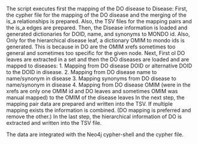 The script executes first the mapping of the DO disease to Disease:
    First, the cypher file for the mapping of the DO disease and the merging of the is_a relationships is prepared. Also, the TSV files for the mapping pairs and the is_a edges are prepared.
    Then, the Disease information is loaded and generated dictionaries for DOID, name, and synonyms to MONDO id. Also, Only for the hierarchical disease leaf, a dictionary OMIM to mondo ids is generated. This is because in DO are the OMIM xrefs sometimes too general and sometimes too specific for the given node. 
    Next, First ol DO leaves are extracted in a set and then the DO diseases are loaded and are mapped to diseases:
        1. Mapping from DO disease DOID or alternative DOID to the DOID in disease.
        2. Mapping from DO disease name to name/synonym in disease
        3. Mapping synonyms from DO disease to name/synonym in disease
        4. Mapping from DO disease OMIM (were in the xrefs are only one OMIM id and DO leaves and sometimes OMIM was manual mapped) to the OMIM of the disease leaves 
    In the next step, the mapping pair data are prepared and written into the TSV. If multiple mapping exists the information is combined. (DO mapping is preferred and remove the other.)
    In the last step, the hierarchical information of DO is extracted and written into the TSV file.

The data are integrated with the Neo4j cypher-shell and the cypher file.
    

